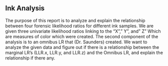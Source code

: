 ## Ink Analysis

The purpose of this report is to analyze and explain the relationship between four forensic likelihood ratios for different ink samples. We are given three univariate likelihood ratios linking to the “X”,” Y”, and” Z” Which are measures of color which were created. The second component of the analysis is to an omnibus LR that (Dr. Saunders) created. We want to analyze the given data and figure out if there is a relationship between the marginal LR’s (LLR.x, LLR.y, and LLR.z) and the Omnibus LR, and explain the relationship if there any.
